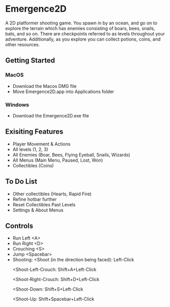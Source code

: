# Emergence2D

A 2D platformer shooting game. You spawn in by an ocean, and go on to explore the terrain which has enemies consisting of boars, bees, snails, bats, and so on. There are checkpoints referred to as levels throughout your adventure. Additionally, as you explore you can collect potions, coins, and other resources.

## Getting Started
### MacOS
- Download the Macos DMG file
- Move Emergence2D.app into Applications folder

### Windows
- Download the Emergence2D.exe file

## Exisiting Features
- Player Movement & Actions
- All levels (1, 2, 3)
- All Enemies (Boar, Bees, Flying Eyeball, Snails, Wizards)
- All Menus (Main Menu, Paused, Lost, Won)
- Collectibles (Coins)

## To Do List
- Other collectibles (Hearts, Rapid Fire)
- Refine hotbar further
- Reset Collectibles Past Levels
- Settings & About Menus

## Controls
- Run Left \<A>
- Run Right \<D>
- Crouching \<S>
- Jump \<Spacebar>
- Shooting:
    <Shoot (in the direction being faced): 
        Left-Click
    >
    <Shoot-Left-Crouch: 
        Shift+A+Left-Click
    >
    <Shoot-Right-Crouch: 
        Shift+D+Left-Click
    >
    <Shoot-Down: 
        Shift+S+Left-Click
    >
    <Shoot-Up: 
        Shift+Spacebar+Left-Click
    >